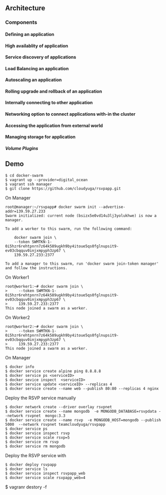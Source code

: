 ## Architecture 

### Components

#### Defining an application 

#### High availablity of application 

#### Service discovery of applications 

#### Load Balancing an application

#### Autoscaling an application 

#### Rolling upgrade and rollback of an application 

#### Internally connecting to other application 

#### Networking option to connect applications with-in the cluster  

#### Accessing the application from external world 

#### Managing storage for application

##### Volume Plugins

## Demo 

```
$ cd docker-swarm
$ vagrant up --provider=digital_ocean
$ vagrant ssh manager
$ git clone https://github.com/cloudyuga/rsvpapp.git
```

On Manager 
```
root@manager:~/rsvpapp# docker swarm init --advertise-addr=139.59.27.233
Swarm initialized: current node (bsizx5e0vd14u3lj3yolukhwe) is now a manager.

To add a worker to this swarm, run the following command:

    docker swarm join \
    --token SWMTKN-1-0i5hzr6rehtpnrn7z64k589ugkh9by4itoue5qs0fglnupsit9-ev03cbqquv0injxmpyph3zp67 \
    139.59.27.233:2377

To add a manager to this swarm, run 'docker swarm join-token manager' and follow the instructions.
```

On Worker1
```
root@worker1:~# docker swarm join \
>     --token SWMTKN-1-0i5hzr6rehtpnrn7z64k589ugkh9by4itoue5qs0fglnupsit9-ev03cbqquv0injxmpyph3zp67 \
>     139.59.27.233:2377
This node joined a swarm as a worker.
```

On Worker2
```
root@worker2:~# docker swarm join \
>     --token SWMTKN-1-0i5hzr6rehtpnrn7z64k589ugkh9by4itoue5qs0fglnupsit9-ev03cbqquv0injxmpyph3zp67 \
>     139.59.27.233:2377
This node joined a swarm as a worker.
```


On Manager
```
$ docker info
$ docker service create alpine ping 8.8.8.8
$ docker service ps <serviceID>
$ docker sevice inspect  <serviceID>
$ docker service update <serviceID> --replicas 4
$ docker service create --name web --publish 80:80 --replicas 4 nginx
```

Deploy the RSVP service manually
```
$ docker network create --driver overlay rsvpnet
$ docker service create --name mongodb  -e MONGODB_DATABASE=rsvpdata --network rsvpnet  mongo:3.3
$ docker service create --name rsvp  -e MONGODB_HOST=mongodb --publish 5000  --network rsvpnet teamcloudyuga/rsvpapp
$ docker service ps
$ docker service inspect rsvp
$ docker service scale rsvp=5
$ docker service rm rsvp
$ docker service rm mongodb
```

Deploy the RSVP service with
```
$ docker deploy rsvpapp
$ docker service ls
$ docker service inspect rsvpapp_web
$ docker service scale rsvpapp_web=4
```

$ vagranr destory -f

